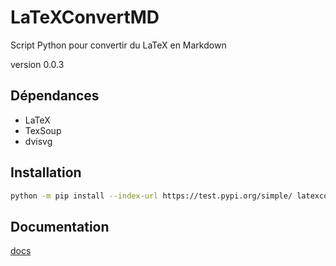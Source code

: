 # LaTeXConvertMD

Script Python pour convertir du LaTeX en Markdown

version 0.0.3

## Dépendances

- LaTeX
- TexSoup
- dvisvg

## Installation

```bash
python -m pip install --index-url https://test.pypi.org/simple/ latexconvertmd
```

## Documentation

[docs](https://loving-booth-d9d454.netlify.com/)
